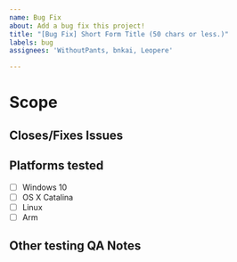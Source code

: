 ```yaml
---
name: Bug Fix
about: Add a bug fix this project!
title: "[Bug Fix] Short Form Title (50 chars or less.)"
labels: bug
assignees: 'WithoutPants, bnkai, Leopere'

---
```

<!-- Please make sure to read https://github.com/stashapp/stash/docs/CONTRIBUTING.md and check that you understand and have followed it as best as possible -->
<!-- Explain what your bugfix seeks to remedy in a short paragraph. -->
# Scope

<!-- Declare any issues by typing `fixes #1` or `closes #1` for example so that the automation can kick in when this is merged -->
## Closes/Fixes Issues


<!-- Please check off what of our main supported platforms have you tested this code change on. -->
## Platforms tested
* [ ] Windows 10
* [ ] OS X Catalina
* [ ] Linux
* [ ] Arm

<!-- What have you tested specifically and what possible impacts/areas there are that may need retesting by others. -->
## Other testing QA Notes

